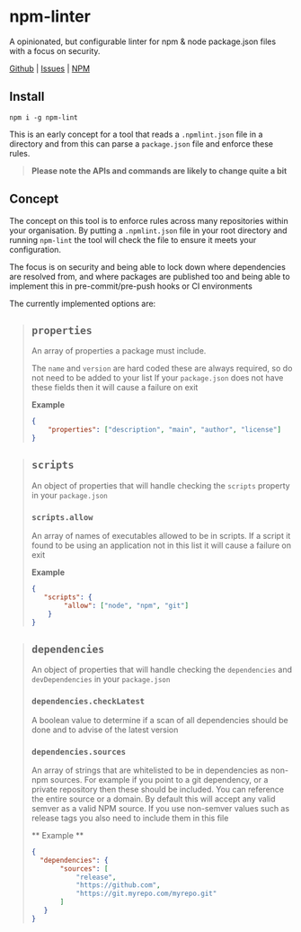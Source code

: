 # npm-linter
A opinionated, but configurable linter for npm &amp; node package.json files with a focus on security.

[Github](https://github.com/tanepiper/npm-lint) | [Issues](https://github.com/tanepiper/npm-lint/issues) | [NPM](https://www.npmjs.com/package/npm-lint)

## Install

`npm i -g npm-lint`

This is an early concept for a tool that reads a `.npmlint.json` file in a directory and from this can parse a `package.json` file and enforce these rules.

> **Please note the APIs and commands are likely to change quite a bit**

## Concept

The concept on this tool is to enforce rules across many repositories within your organisation. By putting a `.npmlint.json` file in your root directory and running `npm-lint` the tool will check the file to ensure it meets your configuration.

The focus is on security and being able to lock down where dependencies are resolved from, and where packages are published too and being able to implement this in pre-commit/pre-push hooks or CI environments

The currently implemented options are:

> ## `properties`
> An array of properties a package must include.
>
> The `name` and `version` are hard coded these are always required, so do not need to be added to your list
> If your `package.json` does not have these fields then it will cause a failure on exit
>
> **Example**
> ```json
> {
>     "properties": ["description", "main", "author", "license"]
> }
> ```

> ## `scripts`
> An object of properties that will handle checking the `scripts` property in your `package.json`
> ### `scripts.allow`
> An array of names of executables allowed to be in scripts.  If a script it found to be using an application not in this list it will cause a failure on exit
>
> **Example**
> ```json
> {
>    "scripts": {
>         "allow": ["node", "npm", "git"]
>     }
> }
> ```

> ## `dependencies`
> An object of properties that will handle checking the `dependencies` and `devDependencies` in your `package.json`
> ### `dependencies.checkLatest`
> A boolean value to determine if a scan of all dependencies should be done and to advise of the latest version
> ### `dependencies.sources`
> An array of strings that are whitelisted to be in dependencies as non-npm sources.  For example if you point to a git dependency, or a private repository then these should be included.  You can reference the entire source or a domain. By default this will accept any valid semver as a valid NPM source. If you use non-semver values such as release tags you also need to include them in this file
>
> ** Example **
> ```json
> {
>   "dependencies": {
>        "sources": [
>            "release",
>            "https://github.com",
>            "https://git.myrepo.com/myrepo.git"
>        ]
>    }    
> }
> ```